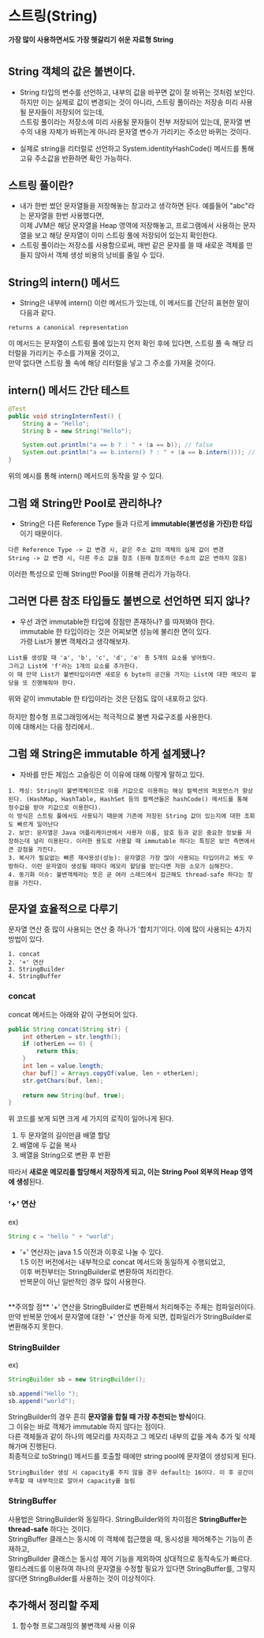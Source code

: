 # 스트링(String)
**가장 많이 사용하면서도 가장 헷갈리기 쉬운 자료형 String**
#

## String 객체의 값은 불변이다.
- String 타입의 변수를 선언하고, 내부의 값을 바꾸면 값이 잘 바뀌는 것처럼 보인다.  
하지만 이는 실제로 값이 변경되는 것이 아니라, 스트링 풀이라는 저장송 미리 사용될 문자들이 저장되어 있는데,  
스트링 풀이라는 저장소에 미리 사용될 문자들이 전부 저장되어 있는데, 문자열 변수의 내용 자체가 바뀌는게 아니라 문자열 변수가 가리키는 주소만 바뀌는 것이다.

- 실제로 string을 리터럴로 선언하고 System.identityHashCode() 메서드를 통해 고유 주소값을 반환하면 확인 가능하다.

## 스트링 풀이란?
- 내가 한번 썼던 문자열들을 저장해놓는 창고라고 생각하면 된다. 예를들어 "abc"라는 문자열을 한번 사용했다면,  
이제 JVM은 해당 문자열을 Heap 영역에 저장해놓고, 프로그램에서 사용하는 문자열을 보고 해당 문자열이 이미 스트링 풀에 저장되어 있는지 확인한다.
- 스트링 풀이라는 저장소를 사용함으로써, 매번 같은 문자를 쓸 때 새로운 객체를 만들지 않아서 객체 생성 비용의 낭비를 줄일 수 있다.

## String의 intern() 메서드
- String은 내부에 intern() 이란 메서드가 있는데, 이 메서드를 간단히 표현한 말이 다음과 같다.
```
returns a canonical representation
```
이 메서드는 문자열이 스트링 풀에 있는지 먼저 확인 후에 있다면, 스트링 풀 속 해당 리터럴을 가리키는 주소를 가져올 것이고,  
만약 없다면 스트링 풀 속에 해당 리터럴을 넣고 그 주소를 가져올 것이다.

## intern() 메서드 간단 테스트
```java
@Test
public void stringInternTest() {
    String a = "Hello";
    String b = new String("Hello");

    System.out.println("a == b ? : " + (a == b)); // false
    System.out.println("a == b.intern() ? : " + (a == b.intern())); // true
}
```
위의 예시를 통해 intern() 메서드의 동작을 알 수 있다.

## 그럼 왜 String만 Pool로 관리하나?
- String은 다른 Reference Type 들과 다르게 **immutable(불변성을 가진)한 타입**이기 때문이다.  
```
다른 Reference Type -> 값 변경 시, 같은 주소 값의 객체의 실제 값이 변경  
String -> 값 변경 시, 다른 주소 값을 참조 (원래 참조하던 주소의 값은 변하지 않음)  
```
이러한 특성으로 인해 String만 Pool을 이용해 관리가 가능하다.

## 그러면 다른 참조 타입들도 불변으로 선언하면 되지 않나?
- 우선 과연 immutable한 타입에 장점만 존재하나? 를 따져봐야 한다.  
immutable 한 타입이라는 것은 어찌보면 성능에 불리한 면이 있다.  
가령 List가 불변 객체라고 생각해보자.  
```
List를 생성할 때 'a', 'b', 'c', 'd', 'e' 총 5개의 요소를 넣어줬다.  
그리고 List에 'f'라는 1개의 요소를 추가한다.  
이 때 만약 List가 불변타입이라면 새로운 6 byte의 공간을 가지는 List에 대한 메모리 할당을 또 진행해줘야 한다.
```
위와 같이 immutable 한 타입이라는 것은 단점도 많이 내포하고 있다.  
<br />
하지만 함수형 프로그래밍에서는 적극적으로 불변 자료구조를 사용한다.  
이에 대해서는 다음 정리에서..

## 그럼 왜 String은 immutable 하게 설계됐나?
- 자바를 만든 제임스 고슬링은 이 이유에 대해 이렇게 말하고 있다.
```
1. 캐싱: String이 불변객체이므로 이를 키값으로 이용하는 해싱 컬렉션의 퍼포먼스가 향상된다. (HashMap, HashTable, HashSet 등의 컬렉션들은 hashCode() 메서드를 통해 정수값을 받아 키값으로 이용한다).  
이 방식은 스트링 풀에서도 사용되기 때문에 기존에 저장된 String 값이 있는지에 대한 조회도 빠르게 일어난다
2. 보안: 문자열은 Java 어플리케이션에서 사용자 이름, 암호 등과 같은 중요한 정보를 저장하는데 널리 이용된다. 이러한 용도로 사용할 때 immutable 하다는 특징은 보안 측면에서 큰 강점을 가진다.
3. 복사가 필요없는 빠른 재사용성(성능): 문자열은 가장 많이 사용되는 타입이라고 봐도 무방하다. 이런 문자열이 생성될 때마다 메모리 할당을 받는다면 자원 소모가 심해진다.
4. 동기화 이슈: 불변객체라는 뜻은 곧 여러 스레드에서 접근해도 thread-safe 하다는 장점을 가진다.  
```

## 문자열 효율적으로 다루기
문자열 연산 중 많이 사용되는 연산 중 하나가 '합치기'이다. 이에 많이 사용되는 4가지 방법이 있다. 
```
1. concat
2. '+' 연산
3. StringBuilder
4. StringBuffer  
```
### concat
concat 메서드는 아래와 같이 구현되어 있다.
```java
public String concat(String str) {
    int otherLen = str.length();
    if (otherLen == 0) {
        return this;
    }
    int len = value.length;
    char buf[] = Arrays.copyOf(value, len + otherLen);
    str.getChars(buf, len);
    
    return new String(buf, true);
}
```
위 코드를 보게 되면 크게 세 가지의 로직이 일어나게 된다.
1. 두 문자열의 길이만큼 배열 할당
2. 배열에 두 값을 복사
3. 배열을 String으로 변환 후 반환

따라서 **새로운 메모리를 할당해서 저장하게 되고, 이는 String Pool 외부의 Heap 영역에 생성**된다.

### '+' 연산
ex)
```java
String c = "hello " + "world";
```
- '+' 연산자는 java 1.5 이전과 이후로 나눌 수 있다.  
1.5 이전 버전에서는 내부적으로 concat 메서드와 동일하게 수행되었고,  
이후 버전부터는 StringBuilder로 변환하여 처리한다.  
반복문이 아닌 일반적인 경우 많이 사용한다.
<br>
**주의할 점**  
'+' 연산을 StringBuilder로 변환해서 처리해주는 주체는 컴파일러이다.  
만약 반복문 안에서 문자열에 대한 '+' 연산을 하게 되면, 컴파일러가 StringBuilder로 변환해주지 못한다.

### StringBuilder
ex)
```java
StringBuilder sb = new StringBuilder();

sb.append("Hello ");
sb.append("world");
```
StringBuilder의 경우 흔히 **문자열을 합칠 때 가장 추천되는 방식**이다.  
그 이유는 바로 객체가 immutable 하지 않다는 점이다.  
다른 객체들과 같이 하나의 메모리를 차지하고 그 메모리 내부의 값을 계속 추가 및 삭제 해가며 진행된다.  
최종적으로 toString() 메서드를 호출할 때에만 string pool에 문자열이 생성되게 된다.
```
StringBuilder 생성 시 capacity를 주지 않을 경우 default는 16이다. 이 후 공간이 부족할 때 내부적으로 알아서 capacity를 늘림
```

### StringBuffer
사용법은 StringBuilder와 동일하다. StringBuilder와의 차이점은 **StringBuffer는 thread-safe** 하다는 것이다.  
StringBuffer 클래스는 동시에 이 객체에 접근했을 때, 동시성을 제어해주는 기능이 존재하고,  
StringBuilder 클래스는 동시성 제어 기능을 제외하여 상대적으로 동작속도가 빠르다.  
멀티스레드를 이용하여 하나의 문자열을 수정할 필요가 있다면 StringBuffer를, 그렇지 않다면 StringBuilder를 사용하는 것이 이상적이다.

## 추가해서 정리할 주제
1. 함수형 프로그래밍의 불변객체 사용 이유